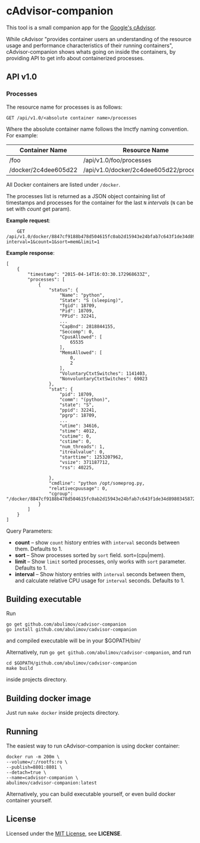 # cAdvisor-companion

This tool is a small companion app for the
[Google's cAdvisor](https://github.com/google/cadvisor).

While cAdvisor "provides container users an understanding
of the resource usage and performance characteristics of
their running containers", cAdvisor-companion shows
whats going on inside the containers, by providing
API to get info about containerized processes.


## API v1.0

### Processes

The resource name for processes is as follows:

`GET /api/v1.0/<absolute container name>/processes`

Where the absolute container name follows the lmctfy naming convention. For example:

| Container Name       | Resource Name                             |
|----------------------|-------------------------------------------|
| /foo                 | /api/v1.0/foo/processes                  |
| /docker/2c4dee605d22 | /api/v1.0/docker/2c4dee605d22/processes  |

All Docker containers are listed under `/docker`.

The processes list is returned as a JSON object containing list of timestamps and processes for the container for the last `N` *intervals* (`N` can be set with *count* get param).

**Example request**:

        GET /api/v1.0/docker/8847cf9188b478d504615fc0ab2d15943e24bfab7c643f1de34d898034587200/processes?interval=1&count=1&sort=mem&limit=1

**Example response**:

```
[
    {
        "timestamp": "2015-04-14T16:03:30.172968633Z",
        "processes": [
            {
                "status": {
                    "Name": "python",
                    "State": "S (sleeping)",
                    "Tgid": 18709,
                    "Pid": 18709,
                    "PPid": 32241,
                    ...
                    "CapBnd": 2818844155,
                    "Seccomp": 0,
                    "CpusAllowed": [
                        65535
                    ],
                    "MemsAllowed": [
                        0,
                        2
                    ],
                    "VoluntaryCtxtSwitches": 1141403,
                    "NonvoluntaryCtxtSwitches": 69023
                },
                "stat": {
                    "pid": 18709,
                    "comm": "(python)",
                    "state": "S",
                    "ppid": 32241,
                    "pgrp": 18709,
                    ...
                    "utime": 34616,
                    "stime": 4012,
                    "cutime": 0,
                    "cstime": 0,
                    "num_threads": 1,
                    "itrealvalue": 0,
                    "starttime": 1253207962,
                    "vsize": 371187712,
                    "rss": 40225,

                },
                "cmdline": "python /opt/someprog.py,
                "relativecpuusage": 0,
                "cgroup": "/docker/8847cf9188b478d504615fc0ab2d15943e24bfab7c643f1de34d898034587200"
            }
        ]
    }
]
```

Query Parameters:

-   **count** – show `count` history entries with `interval` seconds between them. Defaults to 1.
-   **sort** – Show processes sorted by `sort` field. sort=(cpu|mem).
-   **limit** – Show `limit` sorted processes, only works with `sort` parameter. Defaults to 1.
-   **interval** – Show history entries with `interval` seconds between them,
    and calculate relative CPU usage for `interval` seconds. Defaults to 1.

## Building executable

Run

```shell
go get github.com/abulimov/cadvisor-companion
go install github.com/abulimov/cadvisor-companion
```
and compiled executable will be in your $GOPATH/bin/

Alternatively, run `go get github.com/abulimov/cadvisor-companion`,
and run
```
cd $GOPATH/github.com/abulimov/cadvisor-companion
make build
```
inside projects directory.

## Building docker image

Just run `make docker` inside projects directory.

## Running

The easiest way to run cAdvisor-companion is using docker container:

    docker run -m 200m \
    --volume=/:/rootfs:ro \
    --publish=8801:8801 \
    --detach=true \
    --name=cadvisor-companion \
    abulimov/cadvisor-companion:latest

Alternatively, you can build executable yourself, or even build
docker container yourself.


## License

Licensed under the [MIT License](http://opensource.org/licenses/MIT),
see **LICENSE**.
